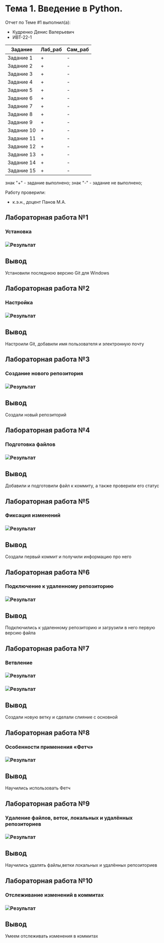 # Тема 1. Введение в Python.
Отчет по Теме #1 выполнил(а):
- Кудренко Денис Валерьевич 
- ИВТ-22-1

| Задание    | Лаб_раб | Сам_раб |
|------------|---------| ------ |
| Задание 1  | +       | - |
| Задание 2  | +       | - |
| Задание 3  | +       | - |
| Задание 4  | +       | - |
| Задание 5  | +       | - |
| Задание 6  | +       | - |
| Задание 7  | +       | - |
| Задание 8  | +       | - |
| Задание 9  | +       | - |
| Задание 10 | +       | - |
| Задание 11 | +       | - |
| Задание 12 | +       | - |
| Задание 13 | +       | - |
| Задание 14 | +       | - |
| Задание 15 | +       | - |

знак "+" - задание выполнено; знак "-" - задание не выполнено;

Работу проверили:
- к.э.н., доцент Панов М.А.
## Лабораторная работа №1
### Установка
### ![Результат](https://github.com/M3etn/Software_Engineering/blob/Tema_1/Pictures/Dowload.jpg)
## Вывод
Установили последнюю версию Git для Windows
## Лабораторная работа №2
### Настройка
### ![Результат](https://github.com/M3etn/Software_Engineering/blob/Tema_1/Pictures/Settings.jpg)
## Вывод
Настроили Git, добавили имя пользователя и электронную почту
## Лабораторная работа №3
### Создание нового репозитория
### ![Результат](https://github.com/M3etn/Software_Engineering/blob/Tema_1/Pictures/Repository.jpg)
## Вывод
Создали новый репозиторий
## Лабораторная работа №4
### Подготовка файлов
### ![Результат](https://github.com/M3etn/Software_Engineering/blob/Tema_1/Pictures/Add_file.jpg)
## Вывод
Добавили и подготовили файл к коммиту, а также проверили его статус
## Лабораторная работа №5
### Фиксация изменений
### ![Результат](https://github.com/M3etn/Software_Engineering/blob/Tema_1/Pictures/First_commit.jpg)
## Вывод
Создали первый коммит и получили информацию про него
## Лабораторная работа №6
### Подключение к удаленному репозиторию
### ![Результат](https://github.com/M3etn/Software_Engineering/blob/Tema_1/Pictures/Remote.jpg)
## Вывод
Подключились к удаленному репозиторию и загрузили в него первую версию файла 
## Лабораторная работа №7
### Ветвление
### ![Результат](https://github.com/M3etn/Software_Engineering/blob/Tema_1/Pictures/Branch.jpg)
### ![Результат](https://github.com/M3etn/Software_Engineering/blob/Tema_1/Pictures/Merge.jpg)
## Вывод
Создали новую ветку и сделали слияние с основной
## Лабораторная работа №8
### Особенности применения «Фетч»
### ![Результат](https://github.com/M3etn/Software_Engineering/blob/Tema_1/Pictures/Fetch.jpg)
## Вывод
Научились использовать Фетч
## Лабораторная работа №9
### Удаление файлов, веток, локальных и удалённых репозиториев
### ![Результат](https://github.com/M3etn/Software_Engineering/blob/Tema_1/Pictures/Delete_Branch.jpg)
## Вывод
Научились удалять файлы,ветки локальных и удалённых репозиториев 
## Лабораторная работа №10
###  Отслеживание изменений в коммитах
### ![Результат](https://github.com/M3etn/Software_Engineering/blob/Tema_1/Pictures/Git_log.jpg)
## Вывод
Умеем отслеживать изменения в коммитах



